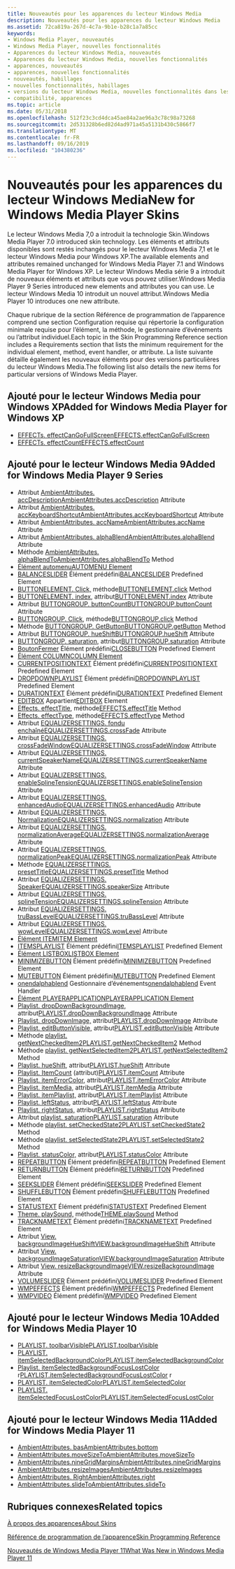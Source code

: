 ```yaml
---
title: Nouveautés pour les apparences du lecteur Windows Media
description: Nouveautés pour les apparences du lecteur Windows Media
ms.assetid: 72ca819a-267d-4c7a-9b1e-b28c1a7a85cc
keywords:
- Windows Media Player, nouveautés
- Windows Media Player, nouvelles fonctionnalités
- Apparences du lecteur Windows Media, nouveautés
- Apparences du lecteur Windows Media, nouvelles fonctionnalités
- apparences, nouveautés
- apparences, nouvelles fonctionnalités
- nouveautés, habillages
- nouvelles fonctionnalités, habillages
- versions du lecteur Windows Media, nouvelles fonctionnalités dans les habillages
- compatibilité, apparences
ms.topic: article
ms.date: 05/31/2018
ms.openlocfilehash: 512f23c3cd4dca45ae84a2ae96a3c78c98a73268
ms.sourcegitcommit: 2d531328b6ed82d4ad971a45a5131b430c5866f7
ms.translationtype: MT
ms.contentlocale: fr-FR
ms.lasthandoff: 09/16/2019
ms.locfileid: "104380236"
---
```

# <a name="new-for-windows-media-player-skins"></a><span data-ttu-id="fd5cb-113">Nouveautés pour les apparences du lecteur Windows Media</span><span class="sxs-lookup"><span data-stu-id="fd5cb-113">New for Windows Media Player Skins</span></span>

<span data-ttu-id="fd5cb-114">Le lecteur Windows Media 7,0 a introduit la technologie Skin.</span><span class="sxs-lookup"><span data-stu-id="fd5cb-114">Windows Media Player 7.0 introduced skin technology.</span></span> <span data-ttu-id="fd5cb-115">Les éléments et attributs disponibles sont restés inchangés pour le lecteur Windows Media 7,1 et le lecteur Windows Media pour Windows XP.</span><span class="sxs-lookup"><span data-stu-id="fd5cb-115">The available elements and attributes remained unchanged for Windows Media Player 7.1 and Windows Media Player for Windows XP.</span></span> <span data-ttu-id="fd5cb-116">Le lecteur Windows Media série 9 a introduit de nouveaux éléments et attributs que vous pouvez utiliser.</span><span class="sxs-lookup"><span data-stu-id="fd5cb-116">Windows Media Player 9 Series introduced new elements and attributes you can use.</span></span> <span data-ttu-id="fd5cb-117">Le lecteur Windows Media 10 introduit un nouvel attribut.</span><span class="sxs-lookup"><span data-stu-id="fd5cb-117">Windows Media Player 10 introduces one new attribute.</span></span>

<span data-ttu-id="fd5cb-118">Chaque rubrique de la section Référence de programmation de l’apparence comprend une section Configuration requise qui répertorie la configuration minimale requise pour l’élément, la méthode, le gestionnaire d’événements ou l’attribut individuel.</span><span class="sxs-lookup"><span data-stu-id="fd5cb-118">Each topic in the Skin Programming Reference section includes a Requirements section that lists the minimum requirement for the individual element, method, event handler, or attribute.</span></span> <span data-ttu-id="fd5cb-119">La liste suivante détaille également les nouveaux éléments pour des versions particulières du lecteur Windows Media.</span><span class="sxs-lookup"><span data-stu-id="fd5cb-119">The following list also details the new items for particular versions of Windows Media Player.</span></span>

## <a name="added-for-windows-media-player-for-windows-xp"></a><span data-ttu-id="fd5cb-120">Ajouté pour le lecteur Windows Media pour Windows XP</span><span class="sxs-lookup"><span data-stu-id="fd5cb-120">Added for Windows Media Player for Windows XP</span></span>

-   [<span data-ttu-id="fd5cb-121">EFFECTs. effectCanGoFullScreen</span><span class="sxs-lookup"><span data-stu-id="fd5cb-121">EFFECTS.effectCanGoFullScreen</span></span>](effects-effectcangofullscreen.md)
-   [<span data-ttu-id="fd5cb-122">EFFECTs. effectCount</span><span class="sxs-lookup"><span data-stu-id="fd5cb-122">EFFECTS.effectCount</span></span>](effects-effectcount.md)

## <a name="added-for-windows-media-player-9-series"></a><span data-ttu-id="fd5cb-123">Ajouté pour le lecteur Windows Media 9</span><span class="sxs-lookup"><span data-stu-id="fd5cb-123">Added for Windows Media Player 9 Series</span></span>

-   <span data-ttu-id="fd5cb-124">Attribut [AmbientAttributes. accDescription](ambientattributes-accdescription.md)</span><span class="sxs-lookup"><span data-stu-id="fd5cb-124">[AmbientAttributes.accDescription](ambientattributes-accdescription.md) Attribute</span></span>
-   <span data-ttu-id="fd5cb-125">Attribut [AmbientAttributes. accKeyboardShortcut](ambientattributes-acckeyboardshortcut.md)</span><span class="sxs-lookup"><span data-stu-id="fd5cb-125">[AmbientAttributes.accKeyboardShortcut](ambientattributes-acckeyboardshortcut.md) Attribute</span></span>
-   <span data-ttu-id="fd5cb-126">Attribut [AmbientAttributes. accName](ambientattributes-accname.md)</span><span class="sxs-lookup"><span data-stu-id="fd5cb-126">[AmbientAttributes.accName](ambientattributes-accname.md) Attribute</span></span>
-   <span data-ttu-id="fd5cb-127">Attribut [AmbientAttributes. alphaBlend](ambientattributes-alphablend.md)</span><span class="sxs-lookup"><span data-stu-id="fd5cb-127">[AmbientAttributes.alphaBlend](ambientattributes-alphablend.md) Attribute</span></span>
-   <span data-ttu-id="fd5cb-128">Méthode [AmbientAttributes. alphaBlendTo](ambientattributes-alphablendto.md)</span><span class="sxs-lookup"><span data-stu-id="fd5cb-128">[AmbientAttributes.alphaBlendTo](ambientattributes-alphablendto.md) Method</span></span>
-   [<span data-ttu-id="fd5cb-129">Élément automenu</span><span class="sxs-lookup"><span data-stu-id="fd5cb-129">AUTOMENU Element</span></span>](automenu-element.md)
-   <span data-ttu-id="fd5cb-130">[BALANCESLIDER](balanceslider.md) Élément prédéfini</span><span class="sxs-lookup"><span data-stu-id="fd5cb-130">[BALANCESLIDER](balanceslider.md) Predefined Element</span></span>
-   <span data-ttu-id="fd5cb-131">[BUTTONELEMENT. Click,](buttonelement-click.md) méthode</span><span class="sxs-lookup"><span data-stu-id="fd5cb-131">[BUTTONELEMENT.click](buttonelement-click.md) Method</span></span>
-   <span data-ttu-id="fd5cb-132">[BUTTONELEMENT. index,](buttonelement-index.md) attribut</span><span class="sxs-lookup"><span data-stu-id="fd5cb-132">[BUTTONELEMENT.index](buttonelement-index.md) Attribute</span></span>
-   <span data-ttu-id="fd5cb-133">Attribut [BUTTONGROUP. buttonCount](buttongroup-buttoncount.md)</span><span class="sxs-lookup"><span data-stu-id="fd5cb-133">[BUTTONGROUP.buttonCount](buttongroup-buttoncount.md) Attribute</span></span>
-   <span data-ttu-id="fd5cb-134">[BUTTONGROUP. Click,](buttongroup-click.md) méthode</span><span class="sxs-lookup"><span data-stu-id="fd5cb-134">[BUTTONGROUP.click](buttongroup-click.md) Method</span></span>
-   <span data-ttu-id="fd5cb-135">Méthode [BUTTONGROUP. GetButton](buttongroup-getbutton.md)</span><span class="sxs-lookup"><span data-stu-id="fd5cb-135">[BUTTONGROUP.getButton](buttongroup-getbutton.md) Method</span></span>
-   <span data-ttu-id="fd5cb-136">Attribut [BUTTONGROUP. hueShift](buttongroup-hueshift.md)</span><span class="sxs-lookup"><span data-stu-id="fd5cb-136">[BUTTONGROUP.hueShift](buttongroup-hueshift.md) Attribute</span></span>
-   <span data-ttu-id="fd5cb-137">[BUTTONGROUP. saturation,](buttongroup-saturation.md) attribut</span><span class="sxs-lookup"><span data-stu-id="fd5cb-137">[BUTTONGROUP.saturation](buttongroup-saturation.md) Attribute</span></span>
-   <span data-ttu-id="fd5cb-138">[BoutonFermer](closebutton.md) Élément prédéfini</span><span class="sxs-lookup"><span data-stu-id="fd5cb-138">[CLOSEBUTTON](closebutton.md) Predefined Element</span></span>
-   [<span data-ttu-id="fd5cb-139">Élément COLUMN</span><span class="sxs-lookup"><span data-stu-id="fd5cb-139">COLUMN Element</span></span>](column-element.md)
-   <span data-ttu-id="fd5cb-140">[CURRENTPOSITIONTEXT](currentpositiontext.md) Élément prédéfini</span><span class="sxs-lookup"><span data-stu-id="fd5cb-140">[CURRENTPOSITIONTEXT](currentpositiontext.md) Predefined Element</span></span>
-   <span data-ttu-id="fd5cb-141">[DROPDOWNPLAYLIST](dropdownplaylist.md) Élément prédéfini</span><span class="sxs-lookup"><span data-stu-id="fd5cb-141">[DROPDOWNPLAYLIST](dropdownplaylist.md) Predefined Element</span></span>
-   <span data-ttu-id="fd5cb-142">[DURATIONTEXT](durationtext.md) Élément prédéfini</span><span class="sxs-lookup"><span data-stu-id="fd5cb-142">[DURATIONTEXT](durationtext.md) Predefined Element</span></span>
-   <span data-ttu-id="fd5cb-143">[EDITBOX](editbox-element.md) Appartient</span><span class="sxs-lookup"><span data-stu-id="fd5cb-143">[EDITBOX](editbox-element.md) Element</span></span>
-   <span data-ttu-id="fd5cb-144">[Effects. effectTitle,](effects-effecttitle.md) méthode</span><span class="sxs-lookup"><span data-stu-id="fd5cb-144">[EFFECTS.effectTitle](effects-effecttitle.md) Method</span></span>
-   <span data-ttu-id="fd5cb-145">[Effects. effectType,](effects-effecttype.md) méthode</span><span class="sxs-lookup"><span data-stu-id="fd5cb-145">[EFFECTS.effectType](effects-effecttype.md) Method</span></span>
-   <span data-ttu-id="fd5cb-146">Attribut [EQUALIZERSETTINGS. fondu enchaîné](equalizersettings-crossfade.md)</span><span class="sxs-lookup"><span data-stu-id="fd5cb-146">[EQUALIZERSETTINGS.crossFade](equalizersettings-crossfade.md) Attribute</span></span>
-   <span data-ttu-id="fd5cb-147">Attribut [EQUALIZERSETTINGS. crossFadeWindow](equalizersettings-crossfadewindow.md)</span><span class="sxs-lookup"><span data-stu-id="fd5cb-147">[EQUALIZERSETTINGS.crossFadeWindow](equalizersettings-crossfadewindow.md) Attribute</span></span>
-   <span data-ttu-id="fd5cb-148">Attribut [EQUALIZERSETTINGS. currentSpeakerName](equalizersettings-currentspeakername.md)</span><span class="sxs-lookup"><span data-stu-id="fd5cb-148">[EQUALIZERSETTINGS.currentSpeakerName](equalizersettings-currentspeakername.md) Attribute</span></span>
-   <span data-ttu-id="fd5cb-149">Attribut [EQUALIZERSETTINGS. enableSplineTension](equalizersettings-enablesplinetension.md)</span><span class="sxs-lookup"><span data-stu-id="fd5cb-149">[EQUALIZERSETTINGS.enableSplineTension](equalizersettings-enablesplinetension.md) Attribute</span></span>
-   <span data-ttu-id="fd5cb-150">Attribut [EQUALIZERSETTINGS. enhancedAudio](equalizersettings-enhancedaudio.md)</span><span class="sxs-lookup"><span data-stu-id="fd5cb-150">[EQUALIZERSETTINGS.enhancedAudio](equalizersettings-enhancedaudio.md) Attribute</span></span>
-   <span data-ttu-id="fd5cb-151">Attribut [EQUALIZERSETTINGS. Normalization](equalizersettings-normalization.md)</span><span class="sxs-lookup"><span data-stu-id="fd5cb-151">[EQUALIZERSETTINGS.normalization](equalizersettings-normalization.md) Attribute</span></span>
-   <span data-ttu-id="fd5cb-152">Attribut [EQUALIZERSETTINGS. normalizationAverage](equalizersettings-normalizationaverage.md)</span><span class="sxs-lookup"><span data-stu-id="fd5cb-152">[EQUALIZERSETTINGS.normalizationAverage](equalizersettings-normalizationaverage.md) Attribute</span></span>
-   <span data-ttu-id="fd5cb-153">Attribut [EQUALIZERSETTINGS. normalizationPeak](equalizersettings-normalizationpeak.md)</span><span class="sxs-lookup"><span data-stu-id="fd5cb-153">[EQUALIZERSETTINGS.normalizationPeak](equalizersettings-normalizationpeak.md) Attribute</span></span>
-   <span data-ttu-id="fd5cb-154">Méthode [EQUALIZERSETTINGS. presetTitle](equalizersettings-presettitle.md)</span><span class="sxs-lookup"><span data-stu-id="fd5cb-154">[EQUALIZERSETTINGS.presetTitle](equalizersettings-presettitle.md) Method</span></span>
-   <span data-ttu-id="fd5cb-155">Attribut [EQUALIZERSETTINGS. Speaker](equalizersettings-speakersize.md)</span><span class="sxs-lookup"><span data-stu-id="fd5cb-155">[EQUALIZERSETTINGS.speakerSize](equalizersettings-speakersize.md) Attribute</span></span>
-   <span data-ttu-id="fd5cb-156">Attribut [EQUALIZERSETTINGS. splineTension](equalizersettings-splinetension.md)</span><span class="sxs-lookup"><span data-stu-id="fd5cb-156">[EQUALIZERSETTINGS.splineTension](equalizersettings-splinetension.md) Attribute</span></span>
-   <span data-ttu-id="fd5cb-157">Attribut [EQUALIZERSETTINGS. truBassLevel](equalizersettings-trubasslevel.md)</span><span class="sxs-lookup"><span data-stu-id="fd5cb-157">[EQUALIZERSETTINGS.truBassLevel](equalizersettings-trubasslevel.md) Attribute</span></span>
-   <span data-ttu-id="fd5cb-158">Attribut [EQUALIZERSETTINGS. wowLevel](equalizersettings-wowlevel.md)</span><span class="sxs-lookup"><span data-stu-id="fd5cb-158">[EQUALIZERSETTINGS.wowLevel](equalizersettings-wowlevel.md) Attribute</span></span>
-   [<span data-ttu-id="fd5cb-159">Élément ITEM</span><span class="sxs-lookup"><span data-stu-id="fd5cb-159">ITEM Element</span></span>](item-element.md)
-   <span data-ttu-id="fd5cb-160">[ITEMSPLAYLIST](itemsplaylist.md) Élément prédéfini</span><span class="sxs-lookup"><span data-stu-id="fd5cb-160">[ITEMSPLAYLIST](itemsplaylist.md) Predefined Element</span></span>
-   [<span data-ttu-id="fd5cb-161">Élément LISTBOX</span><span class="sxs-lookup"><span data-stu-id="fd5cb-161">LISTBOX Element</span></span>](listbox-element.md)
-   <span data-ttu-id="fd5cb-162">[MINIMIZEBUTTON](minimizebutton.md) Élément prédéfini</span><span class="sxs-lookup"><span data-stu-id="fd5cb-162">[MINIMIZEBUTTON](minimizebutton.md) Predefined Element</span></span>
-   <span data-ttu-id="fd5cb-163">[MUTEBUTTON](mutebutton.md) Élément prédéfini</span><span class="sxs-lookup"><span data-stu-id="fd5cb-163">[MUTEBUTTON](mutebutton.md) Predefined Element</span></span>
-   <span data-ttu-id="fd5cb-164">[onendalphablend](onendalphablend.md) Gestionnaire d’événements</span><span class="sxs-lookup"><span data-stu-id="fd5cb-164">[onendalphablend](onendalphablend.md) Event Handler</span></span>
-   [<span data-ttu-id="fd5cb-165">Élément PLAYERAPPLICATION</span><span class="sxs-lookup"><span data-stu-id="fd5cb-165">PLAYERAPPLICATION Element</span></span>](playerapplication-element.md)
-   <span data-ttu-id="fd5cb-166">[Playlist. dropDownBackgroundImage,](playlist-dropdownbackgroundimage.md) attribut</span><span class="sxs-lookup"><span data-stu-id="fd5cb-166">[PLAYLIST.dropDownBackgroundImage](playlist-dropdownbackgroundimage.md) Attribute</span></span>
-   <span data-ttu-id="fd5cb-167">[Playlist. dropDownImage,](playlist-dropdownimage.md) attribut</span><span class="sxs-lookup"><span data-stu-id="fd5cb-167">[PLAYLIST.dropDownImage](playlist-dropdownimage.md) Attribute</span></span>
-   <span data-ttu-id="fd5cb-168">[Playlist. editButtonVisible,](playlist-editbuttonvisible.md) attribut</span><span class="sxs-lookup"><span data-stu-id="fd5cb-168">[PLAYLIST.editButtonVisible](playlist-editbuttonvisible.md) Attribute</span></span>
-   <span data-ttu-id="fd5cb-169">Méthode [playlist. getNextCheckedItem2](playlist-getnextcheckeditem2.md)</span><span class="sxs-lookup"><span data-stu-id="fd5cb-169">[PLAYLIST.getNextCheckedItem2](playlist-getnextcheckeditem2.md) Method</span></span>
-   <span data-ttu-id="fd5cb-170">Méthode [playlist. getNextSelectedItem2](playlist-getnextselecteditem2.md)</span><span class="sxs-lookup"><span data-stu-id="fd5cb-170">[PLAYLIST.getNextSelectedItem2](playlist-getnextselecteditem2.md) Method</span></span>
-   <span data-ttu-id="fd5cb-171">[Playlist. hueShift,](playlist-hueshift.md) attribut</span><span class="sxs-lookup"><span data-stu-id="fd5cb-171">[PLAYLIST.hueShift](playlist-hueshift.md) Attribute</span></span>
-   <span data-ttu-id="fd5cb-172">[Playlist. ItemCount](playlist-itemcount.md) (attribut)</span><span class="sxs-lookup"><span data-stu-id="fd5cb-172">[PLAYLIST.itemCount](playlist-itemcount.md) Attribute</span></span>
-   <span data-ttu-id="fd5cb-173">[Playlist. itemErrorColor,](playlist-itemerrorcolor.md) attribut</span><span class="sxs-lookup"><span data-stu-id="fd5cb-173">[PLAYLIST.itemErrorColor](playlist-itemerrorcolor.md) Attribute</span></span>
-   <span data-ttu-id="fd5cb-174">[Playlist. itemMedia,](playlist-itemmedia.md) attribut</span><span class="sxs-lookup"><span data-stu-id="fd5cb-174">[PLAYLIST.itemMedia](playlist-itemmedia.md) Attribute</span></span>
-   <span data-ttu-id="fd5cb-175">[Playlist. itemPlaylist,](playlist-itemplaylist.md) attribut</span><span class="sxs-lookup"><span data-stu-id="fd5cb-175">[PLAYLIST.itemPlaylist](playlist-itemplaylist.md) Attribute</span></span>
-   <span data-ttu-id="fd5cb-176">[Playlist. leftStatus,](playlist-leftstatus.md) attribut</span><span class="sxs-lookup"><span data-stu-id="fd5cb-176">[PLAYLIST.leftStatus](playlist-leftstatus.md) Attribute</span></span>
-   <span data-ttu-id="fd5cb-177">[Playlist. rightStatus,](playlist-rightstatus.md) attribut</span><span class="sxs-lookup"><span data-stu-id="fd5cb-177">[PLAYLIST.rightStatus](playlist-rightstatus.md) Attribute</span></span>
-   <span data-ttu-id="fd5cb-178">Attribut [playlist. saturation](playlist-saturation.md)</span><span class="sxs-lookup"><span data-stu-id="fd5cb-178">[PLAYLIST.saturation](playlist-saturation.md) Attribute</span></span>
-   <span data-ttu-id="fd5cb-179">Méthode [playlist. setCheckedState2](playlist-setcheckedstate2.md)</span><span class="sxs-lookup"><span data-stu-id="fd5cb-179">[PLAYLIST.setCheckedState2](playlist-setcheckedstate2.md) Method</span></span>
-   <span data-ttu-id="fd5cb-180">Méthode [playlist. setSelectedState2](playlist-setselectedstate2.md)</span><span class="sxs-lookup"><span data-stu-id="fd5cb-180">[PLAYLIST.setSelectedState2](playlist-setselectedstate2.md) Method</span></span>
-   <span data-ttu-id="fd5cb-181">[Playlist. statusColor,](playlist-statuscolor.md) attribut</span><span class="sxs-lookup"><span data-stu-id="fd5cb-181">[PLAYLIST.statusColor](playlist-statuscolor.md) Attribute</span></span>
-   <span data-ttu-id="fd5cb-182">[REPEATBUTTON](repeatbutton.md) Élément prédéfini</span><span class="sxs-lookup"><span data-stu-id="fd5cb-182">[REPEATBUTTON](repeatbutton.md) Predefined Element</span></span>
-   <span data-ttu-id="fd5cb-183">[RETURNBUTTON](returnbutton.md) Élément prédéfini</span><span class="sxs-lookup"><span data-stu-id="fd5cb-183">[RETURNBUTTON](returnbutton.md) Predefined Element</span></span>
-   <span data-ttu-id="fd5cb-184">[SEEKSLIDER](seekslider.md) Élément prédéfini</span><span class="sxs-lookup"><span data-stu-id="fd5cb-184">[SEEKSLIDER](seekslider.md) Predefined Element</span></span>
-   <span data-ttu-id="fd5cb-185">[SHUFFLEBUTTON](shufflebutton.md) Élément prédéfini</span><span class="sxs-lookup"><span data-stu-id="fd5cb-185">[SHUFFLEBUTTON](shufflebutton.md) Predefined Element</span></span>
-   <span data-ttu-id="fd5cb-186">[STATUSTEXT](statustext.md) Élément prédéfini</span><span class="sxs-lookup"><span data-stu-id="fd5cb-186">[STATUSTEXT](statustext.md) Predefined Element</span></span>
-   <span data-ttu-id="fd5cb-187">[Theme. playSound,](theme-playsound.md) méthode</span><span class="sxs-lookup"><span data-stu-id="fd5cb-187">[THEME.playSound](theme-playsound.md) Method</span></span>
-   <span data-ttu-id="fd5cb-188">[TRACKNAMETEXT](tracknametext.md) Élément prédéfini</span><span class="sxs-lookup"><span data-stu-id="fd5cb-188">[TRACKNAMETEXT](tracknametext.md) Predefined Element</span></span>
-   <span data-ttu-id="fd5cb-189">Attribut [View. backgroundImageHueShift](view-backgroundimagehueshift.md)</span><span class="sxs-lookup"><span data-stu-id="fd5cb-189">[VIEW.backgroundImageHueShift](view-backgroundimagehueshift.md) Attribute</span></span>
-   <span data-ttu-id="fd5cb-190">Attribut [View. backgroundImageSaturation](view-backgroundimagesaturation.md)</span><span class="sxs-lookup"><span data-stu-id="fd5cb-190">[VIEW.backgroundImageSaturation](view-backgroundimagesaturation.md) Attribute</span></span>
-   <span data-ttu-id="fd5cb-191">Attribut [View. resizeBackgroundImage](view-resizebackgroundimage.md)</span><span class="sxs-lookup"><span data-stu-id="fd5cb-191">[VIEW.resizeBackgroundImage](view-resizebackgroundimage.md) Attribute</span></span>
-   <span data-ttu-id="fd5cb-192">[VOLUMESLIDER](volumeslider.md) Élément prédéfini</span><span class="sxs-lookup"><span data-stu-id="fd5cb-192">[VOLUMESLIDER](volumeslider.md) Predefined Element</span></span>
-   <span data-ttu-id="fd5cb-193">[WMPEFFECTS](wmpeffects.md) Élément prédéfini</span><span class="sxs-lookup"><span data-stu-id="fd5cb-193">[WMPEFFECTS](wmpeffects.md) Predefined Element</span></span>
-   <span data-ttu-id="fd5cb-194">[WMPVIDEO](wmpvideo.md) Élément prédéfini</span><span class="sxs-lookup"><span data-stu-id="fd5cb-194">[WMPVIDEO](wmpvideo.md) Predefined Element</span></span>

## <a name="added-for-windows-media-player-10"></a><span data-ttu-id="fd5cb-195">Ajouté pour le lecteur Windows Media 10</span><span class="sxs-lookup"><span data-stu-id="fd5cb-195">Added for Windows Media Player 10</span></span>

-   [<span data-ttu-id="fd5cb-196">PLAYLIST. toolbarVisible</span><span class="sxs-lookup"><span data-stu-id="fd5cb-196">PLAYLIST.toolbarVisible</span></span>](playlist-toolbarvisible.md)
-   [<span data-ttu-id="fd5cb-197">PLAYLIST. itemSelectedBackgroundColor</span><span class="sxs-lookup"><span data-stu-id="fd5cb-197">PLAYLIST.itemSelectedBackgroundColor</span></span>](playlist-itemselectedbackgroundcolor.md)
-   <span data-ttu-id="fd5cb-198">[Playlist. itemSelectedBackgroundFocusLostColor](playlist-itemselectedbackgroundfocuslostcolor.md) r</span><span class="sxs-lookup"><span data-stu-id="fd5cb-198">[PLAYLIST.itemSelectedBackgroundFocusLostColor](playlist-itemselectedbackgroundfocuslostcolor.md) r</span></span>
-   [<span data-ttu-id="fd5cb-199">PLAYLIST. itemSelectedColor</span><span class="sxs-lookup"><span data-stu-id="fd5cb-199">PLAYLIST.itemSelectedColor</span></span>](playlist-itemselectedcolor.md)
-   [<span data-ttu-id="fd5cb-200">PLAYLIST. itemSelectedFocusLostColor</span><span class="sxs-lookup"><span data-stu-id="fd5cb-200">PLAYLIST.itemSelectedFocusLostColor</span></span>](playlist-itemselectedfocuslostcolor.md)

## <a name="added-for-windows-media-player-11"></a><span data-ttu-id="fd5cb-201">Ajouté pour le lecteur Windows Media 11</span><span class="sxs-lookup"><span data-stu-id="fd5cb-201">Added for Windows Media Player 11</span></span>

-   [<span data-ttu-id="fd5cb-202">AmbientAttributes. bas</span><span class="sxs-lookup"><span data-stu-id="fd5cb-202">AmbientAttributes.bottom</span></span>](ambientattributes-bottom.md)
-   [<span data-ttu-id="fd5cb-203">AmbientAttributes.moveSizeTo</span><span class="sxs-lookup"><span data-stu-id="fd5cb-203">AmbientAttributes.moveSizeTo</span></span>](ambientattributes-movesizeto.md)
-   [<span data-ttu-id="fd5cb-204">AmbientAttributes.nineGridMargins</span><span class="sxs-lookup"><span data-stu-id="fd5cb-204">AmbientAttributes.nineGridMargins</span></span>](ambientattributes-ninegridmargins.md)
-   [<span data-ttu-id="fd5cb-205">AmbientAttributes.resizeImages</span><span class="sxs-lookup"><span data-stu-id="fd5cb-205">AmbientAttributes.resizeImages</span></span>](ambientattributes-resizeimages.md)
-   [<span data-ttu-id="fd5cb-206">AmbientAttributes. Right</span><span class="sxs-lookup"><span data-stu-id="fd5cb-206">AmbientAttributes.right</span></span>](ambientattributes-right.md)
-   [<span data-ttu-id="fd5cb-207">AmbientAttributes.slideTo</span><span class="sxs-lookup"><span data-stu-id="fd5cb-207">AmbientAttributes.slideTo</span></span>](ambientattributes-slideto.md)

## <a name="related-topics"></a><span data-ttu-id="fd5cb-208">Rubriques connexes</span><span class="sxs-lookup"><span data-stu-id="fd5cb-208">Related topics</span></span>

<dl> <dt>

[<span data-ttu-id="fd5cb-209">À propos des apparences</span><span class="sxs-lookup"><span data-stu-id="fd5cb-209">About Skins</span></span>](about-skins.md)
</dt> <dt>

[<span data-ttu-id="fd5cb-210">Référence de programmation de l’apparence</span><span class="sxs-lookup"><span data-stu-id="fd5cb-210">Skin Programming Reference</span></span>](skin-programming-reference.md)
</dt> <dt>

[<span data-ttu-id="fd5cb-211">Nouveautés de Windows Media Player 11</span><span class="sxs-lookup"><span data-stu-id="fd5cb-211">What Was New in Windows Media Player 11</span></span>](what-was-new-in-windows-media-player-11.md)
</dt> </dl>

 

 




